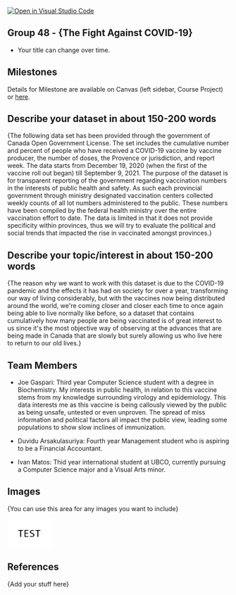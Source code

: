 [![Open in Visual Studio Code](https://classroom.github.com/assets/open-in-vscode-f059dc9a6f8d3a56e377f745f24479a46679e63a5d9fe6f495e02850cd0d8118.svg)](https://classroom.github.com/online_ide?assignment_repo_id=464627&assignment_repo_type=GroupAssignmentRepo)

## Group 48 - {The Fight Against COVID-19}

- Your title can change over time.

## Milestones

Details for Milestone are available on Canvas (left sidebar, Course Project) or [here](https://firas.moosvi.com/courses/data301/project/milestone01.html).

## Describe your dataset in about 150-200 words

{The following data set has been provided through the government of Canada Open Government License. The set includes the cumulative number and percent of people who have received a COVID-19 vaccine by vaccine producer, the number of doses, the Provence or jurisdiction, and report week. The data starts from December 19, 2020 (when the first of the vaccine roll out began) till September 9, 2021. The purpose of the dataset is for transparent reporting of the government regarding vaccination numbers in the interests of public health and safety. As such each provincial government through ministry designated vaccination centers collected weekly counts of all lot numbers administered to the public. These numbers have been compiled by the federal health ministry over the entire vaccination effort to date. The data is limited in that it does not provide specificity within provinces, thus we will try to evaluate the political and social trends that impacted the rise in vaccinated amongst provinces.}
## Describe your topic/interest in about 150-200 words
{The reason why we want to work with this dataset is  due to the COVID-19 pandemic and the effects it has had on society for over a year, transforming our way of living considerably, but with the vaccines now being distributed around the world, we're coming closer and closer each time to once again being able to live normally like before, so a dataset that contains cumulatively how many people are being vaccinated is of great interest to us since it's the most objective way of observing at the advances that are being made in Canada that are slowly but surely allowing us who live here to return to our old lives.}

## Team Members

- Joe Gaspari: Third year Computer Science student with a degree in Biochemistry. My interests in public health, in relation to this vaccine stems from my knowledge surrounding virology and epidemiology. This data interests me as this vaccine is being callously viewed by the public as being unsafe, untested or even unproven. The spread of miss information and political factors all impact the public view, leading some populations to show slow inclines of immunization.

- Duvidu Arsakulasuriya: Fourth year Management student who is aspiring to be a Financial Accountant.
- Ivan Matos: Thid year international student at UBCO, currently pursuing a Computer Science major and a Visual Arts minor.

## Images

{You can use this area for any images you want to include}

<img src ="images/test.png" width="100px">

## References

{Add your stuff here}



